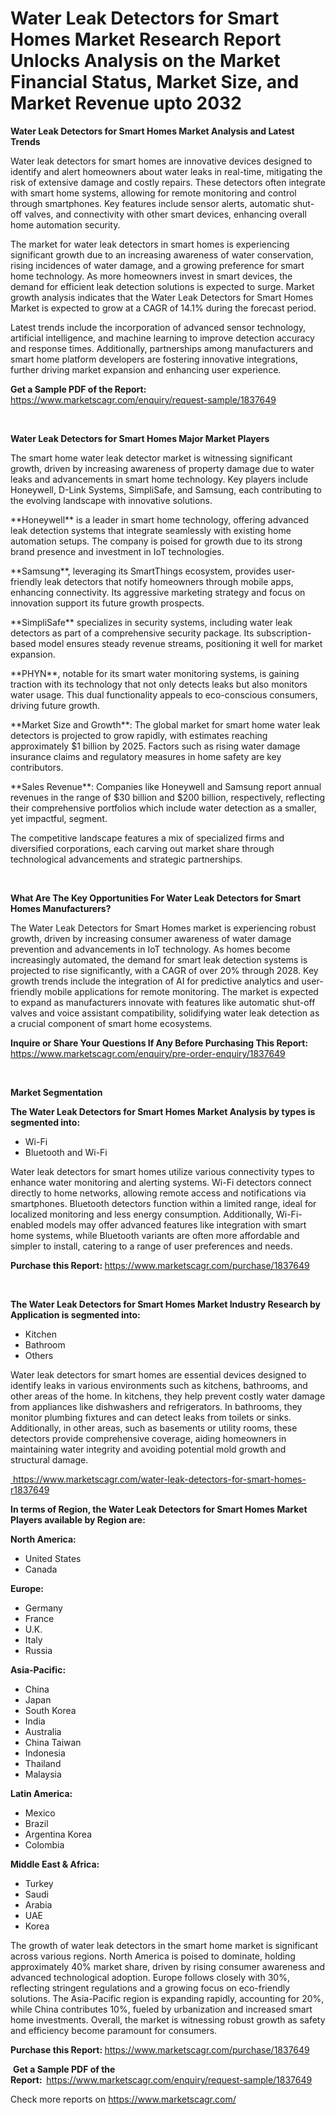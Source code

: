 <p><h1>Water Leak Detectors for Smart Homes Market Research Report Unlocks Analysis on the Market Financial Status, Market Size, and Market Revenue upto 2032</h1></p><p><strong>Water Leak Detectors for Smart Homes Market Analysis and Latest Trends</strong></p>
<p><p>Water leak detectors for smart homes are innovative devices designed to identify and alert homeowners about water leaks in real-time, mitigating the risk of extensive damage and costly repairs. These detectors often integrate with smart home systems, allowing for remote monitoring and control through smartphones. Key features include sensor alerts, automatic shut-off valves, and connectivity with other smart devices, enhancing overall home automation security.</p><p>The market for water leak detectors in smart homes is experiencing significant growth due to an increasing awareness of water conservation, rising incidences of water damage, and a growing preference for smart home technology. As more homeowners invest in smart devices, the demand for efficient leak detection solutions is expected to surge. Market growth analysis indicates that the Water Leak Detectors for Smart Homes Market is expected to grow at a CAGR of 14.1% during the forecast period. </p><p>Latest trends include the incorporation of advanced sensor technology, artificial intelligence, and machine learning to improve detection accuracy and response times. Additionally, partnerships among manufacturers and smart home platform developers are fostering innovative integrations, further driving market expansion and enhancing user experience.</p></p>
<p><strong>Get a Sample PDF of the Report:&nbsp;</strong> <a href="https://www.marketscagr.com/enquiry/request-sample/1837649?utm_campaign=3533&utm_medium=2&utm_source=Github&utm_content=ia&utm_term=06042025&utm_id=water-leak-detectors-for-smart-homes">https://www.marketscagr.com/enquiry/request-sample/1837649</a></p>
<p>&nbsp;</p>
<p><strong>Water Leak Detectors for Smart Homes Major Market Players</strong></p>
<p><p>The smart home water leak detector market is witnessing significant growth, driven by increasing awareness of property damage due to water leaks and advancements in smart home technology. Key players include Honeywell, D-Link Systems, SimpliSafe, and Samsung, each contributing to the evolving landscape with innovative solutions.</p><p>**Honeywell** is a leader in smart home technology, offering advanced leak detection systems that integrate seamlessly with existing home automation setups. The company is poised for growth due to its strong brand presence and investment in IoT technologies. </p><p>**Samsung**, leveraging its SmartThings ecosystem, provides user-friendly leak detectors that notify homeowners through mobile apps, enhancing connectivity. Its aggressive marketing strategy and focus on innovation support its future growth prospects.</p><p>**SimpliSafe** specializes in security systems, including water leak detectors as part of a comprehensive security package. Its subscription-based model ensures steady revenue streams, positioning it well for market expansion.</p><p>**PHYN**, notable for its smart water monitoring systems, is gaining traction with its technology that not only detects leaks but also monitors water usage. This dual functionality appeals to eco-conscious consumers, driving future growth.</p><p>**Market Size and Growth**: The global market for smart home water leak detectors is projected to grow rapidly, with estimates reaching approximately $1 billion by 2025. Factors such as rising water damage insurance claims and regulatory measures in home safety are key contributors.</p><p>**Sales Revenue**: Companies like Honeywell and Samsung report annual revenues in the range of $30 billion and $200 billion, respectively, reflecting their comprehensive portfolios which include water detection as a smaller, yet impactful, segment. </p><p>The competitive landscape features a mix of specialized firms and diversified corporations, each carving out market share through technological advancements and strategic partnerships.</p></p>
<p>&nbsp;</p>
<p><strong>What Are The Key Opportunities For Water Leak Detectors for Smart Homes Manufacturers?</strong></p>
<p><p>The Water Leak Detectors for Smart Homes market is experiencing robust growth, driven by increasing consumer awareness of water damage prevention and advancements in IoT technology. As homes become increasingly automated, the demand for smart leak detection systems is projected to rise significantly, with a CAGR of over 20% through 2028. Key growth trends include the integration of AI for predictive analytics and user-friendly mobile applications for remote monitoring. The market is expected to expand as manufacturers innovate with features like automatic shut-off valves and voice assistant compatibility, solidifying water leak detection as a crucial component of smart home ecosystems.</p></p>
<p><strong>Inquire or Share Your Questions If Any Before Purchasing This Report:</strong> <a href="https://www.marketscagr.com/enquiry/pre-order-enquiry/1837649?utm_campaign=3533&utm_medium=2&utm_source=Github&utm_content=ia&utm_term=06042025&utm_id=water-leak-detectors-for-smart-homes">https://www.marketscagr.com/enquiry/pre-order-enquiry/1837649</a></p>
<p>&nbsp;</p>
<p><strong>Market Segmentation</strong></p>
<p><strong>The Water Leak Detectors for Smart Homes Market Analysis by types is segmented into:</strong></p>
<p><ul><li>Wi-Fi</li><li>Bluetooth and Wi-Fi</li></ul></p>
<p><p>Water leak detectors for smart homes utilize various connectivity types to enhance water monitoring and alerting systems. Wi-Fi detectors connect directly to home networks, allowing remote access and notifications via smartphones. Bluetooth detectors function within a limited range, ideal for localized monitoring and less energy consumption. Additionally, Wi-Fi-enabled models may offer advanced features like integration with smart home systems, while Bluetooth variants are often more affordable and simpler to install, catering to a range of user preferences and needs.</p></p>
<p><strong>Purchase this Report:&nbsp;</strong><a href="https://www.marketscagr.com/purchase/1837649?utm_campaign=3533&utm_medium=2&utm_source=Github&utm_content=ia&utm_term=06042025&utm_id=water-leak-detectors-for-smart-homes">https://www.marketscagr.com/purchase/1837649</a></p>
<p>&nbsp;</p>
<p><strong>The Water Leak Detectors for Smart Homes Market Industry Research by Application is segmented into:</strong></p>
<p><ul><li>Kitchen</li><li>Bathroom</li><li>Others</li></ul></p>
<p><p>Water leak detectors for smart homes are essential devices designed to identify leaks in various environments such as kitchens, bathrooms, and other areas of the home. In kitchens, they help prevent costly water damage from appliances like dishwashers and refrigerators. In bathrooms, they monitor plumbing fixtures and can detect leaks from toilets or sinks. Additionally, in other areas, such as basements or utility rooms, these detectors provide comprehensive coverage, aiding homeowners in maintaining water integrity and avoiding potential mold growth and structural damage.</p></p>
<p><a href="https://www.marketscagr.com/water-leak-detectors-for-smart-homes-r1837649?utm_campaign=3533&utm_medium=2&utm_source=Github&utm_content=ia&utm_term=06042025&utm_id=water-leak-detectors-for-smart-homes">&nbsp;https://www.marketscagr.com/water-leak-detectors-for-smart-homes-r1837649</a></p>
<p><strong>In terms of Region, the Water Leak Detectors for Smart Homes Market Players available by Region are:</strong></p>
<p>
    <p> <strong> North America: </strong>
        <ul>
            <li>United States</li>
            <li>Canada</li>
        </ul>
        </p> 
    <p> <strong> Europe: </strong>
        <ul>
            <li>Germany</li>
            <li>France</li>
            <li>U.K.</li>
            <li>Italy</li>
            <li>Russia</li>
        </ul>
        </p> 
    <p> <strong> Asia-Pacific: </strong>
        <ul>
            <li>China</li>
            <li>Japan</li>
            <li>South Korea</li>
            <li>India</li>
            <li>Australia</li>
            <li>China Taiwan</li>
            <li>Indonesia</li>
            <li>Thailand</li>
            <li>Malaysia</li>
        </ul>
        </p> 
    <p> <strong> Latin America: </strong>
        <ul>
            <li>Mexico</li>
            <li>Brazil</li>
            <li>Argentina Korea</li>
            <li>Colombia</li>
        </ul>
        </p> 
    <p> <strong> Middle East & Africa: </strong>
        <ul>
            <li>Turkey</li>
            <li>Saudi</li>
            <li>Arabia</li>
            <li>UAE</li>
            <li>Korea</li>
        </ul>
    </p>
    </p>
<p><p>The growth of water leak detectors in the smart home market is significant across various regions. North America is poised to dominate, holding approximately 40% market share, driven by rising consumer awareness and advanced technological adoption. Europe follows closely with 30%, reflecting stringent regulations and a growing focus on eco-friendly solutions. The Asia-Pacific region is expanding rapidly, accounting for 20%, while China contributes 10%, fueled by urbanization and increased smart home investments. Overall, the market is witnessing robust growth as safety and efficiency become paramount for consumers.</p></p>
<p><strong>Purchase this Report: </strong><a href="https://www.marketscagr.com/purchase/1837649?utm_campaign=3533&utm_medium=2&utm_source=Github&utm_content=ia&utm_term=06042025&utm_id=water-leak-detectors-for-smart-homes">https://www.marketscagr.com/purchase/1837649</a></p>
<p>&nbsp;<strong>Get a Sample PDF of the Report:&nbsp;&nbsp;</strong><a href="https://www.marketscagr.com/enquiry/request-sample/1837649?utm_campaign=3533&utm_medium=2&utm_source=Github&utm_content=ia&utm_term=06042025&utm_id=water-leak-detectors-for-smart-homes">https://www.marketscagr.com/enquiry/request-sample/1837649</a></p>
<p><strong></strong></p>
<p>Check more reports on <a href="https://www.marketscagr.com/?utm_campaign=3533&utm_medium=2&utm_source=Github&utm_content=ia&utm_term=06042025&utm_id=water-leak-detectors-for-smart-homes">https://www.marketscagr.com/</a></p>